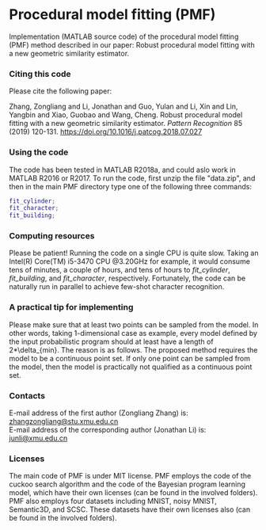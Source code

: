 # Procedural model fitting (PMF)

Implementation (MATLAB source code) of the procedural model fitting (PMF) method described in our paper: Robust procedural model fitting with a new geometric similarity estimator.

### Citing this code
Please cite the following paper:

Zhang, Zongliang and Li, Jonathan and Guo, Yulan and Li, Xin and Lin, Yangbin and Xiao, Guobao and Wang, Cheng. Robust procedural model fitting with a new geometric similarity estimator. _Pattern Recognition_ 85 (2019) 120-131. https://doi.org/10.1016/j.patcog.2018.07.027

### Using the code
The code has been tested in MATLAB R2018a, and could aslo work in MATLAB R2016 or R2017. To run the code, first unzip the file "data.zip", and then in the main PMF directory type one of the following three commands:
```matlab
fit_cylinder;  
fit_character;  
fit_building;
```

### Computing resources

Please be patient! Running the code on a single CPU is quite slow. Taking an Intel(R) Core(TM) i5-3470 CPU @3.20GHz for example, it would consume tens of minutes, a couple of hours, and tens of hours to _fit_cylinder_, _fit_building_, and _fit_character_, respectively. Fortunately, the code can be naturally run in parallel to achieve few-shot character recognition.


### A practical tip for implementing

Please make sure that at least two points can be sampled from the model. In other words, taking 1-dimensional case as example, every model defined by the input probabilistic program should at least have a length of 2*\delta_{min}. The reason is as follows. The proposed method requires the model to be a continuous point set. If only one point can be sampled from the model, then the model is practically not qualified as a continuous point set.


### Contacts
E-mail address of the first author (Zongliang Zhang) is: zhangzongliang@stu.xmu.edu.cn  
E-mail address of the corresponding author (Jonathan Li) is: junli@xmu.edu.cn

### Licenses
The main code of PMF is under MIT license. PMF employs the code of the cuckoo search algorithm and the code of the Bayesian program learning model, which have their own licenses (can be found in the involved folders). PMF also employs four datasets including MNIST, noisy MNIST, Semantic3D, and SCSC. These datasets have their own licenses also (can be found in the involved folders).
